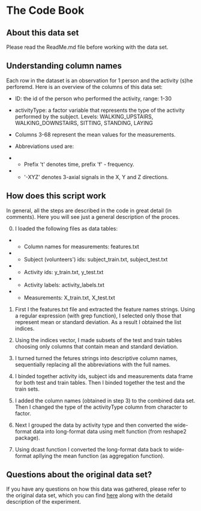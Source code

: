 # The Code Book 



## About this data set


Please read the ReadMe.md file before working with the data set. 



## Understanding column names


Each row in the dataset is an observation for 1 person and the activity (s)he perforemd. Here is an overview of the columns of this data set:

* ID: the id of the person who performed the activity, range: 1-30

* activityType: a factor variable that represents the type of the activity performed by the subject. Levels: WALKING_UPSTAIRS, WALKING_DOWNSTAIRS, SITTING, STANDING, LAYING

* Columns 3-68 represent the mean values for the measurements. 

* Abbreviations used are: 

* * Prefix 't' denotes time, prefix 'f' - frequency. 

* * '-XYZ' denotes 3-axial signals in the X, Y and Z directions.



## How does this script work

In general, all the steps are described in the code in great detail (in comments). Here you will see just a general description of the proces. 



0. I loaded the following files as data tables: 
* * Column names for measurements: features.txt
* * Subject (volunteers') ids: subject_train.txt, subject_test.txt
* * Activity ids: y_train.txt, y_test.txt
* * Activity labels: activity_labels.txt
* * Measurements: X_train.txt, X_test.txt
1. First I the features.txt file and extracted the feature names strings. Using a regular expression (with grep function), I selected only those that represent mean or standard deviation. As a result I obtained the list indices. 

2. Using the indices vector, I made subsets of the test and train tables choosing only columns that contain mean and standard deviation.

3. I turned turned the fetures strings into descriptive column names, sequentially replacing all the abbreviations with the full names. 

4. I binded together activity ids, subject ids and measurements data frame for both test and train tables. Then I binded together the test and the train sets. 

5. I added the column names (obtained in step 3) to the combined data set. Then I changed the type of the activityType column from character to factor. 

6. Next I grouped the data by activity type and then converted the wide-format data into long-format data using melt function (from reshape2 package).

7. Using dcast function I converted the long-format data back to wide-format apllying the mean function (as aggregation function).

## Questions about the original data set?


If you have any questions on how this data was gathered, please refer to the original data set, which you can find [here](http://archive.ics.uci.edu/ml/datasets/Human+Activity+Recognition+Using+Smartphones) along with the detaild description of the experiment. 